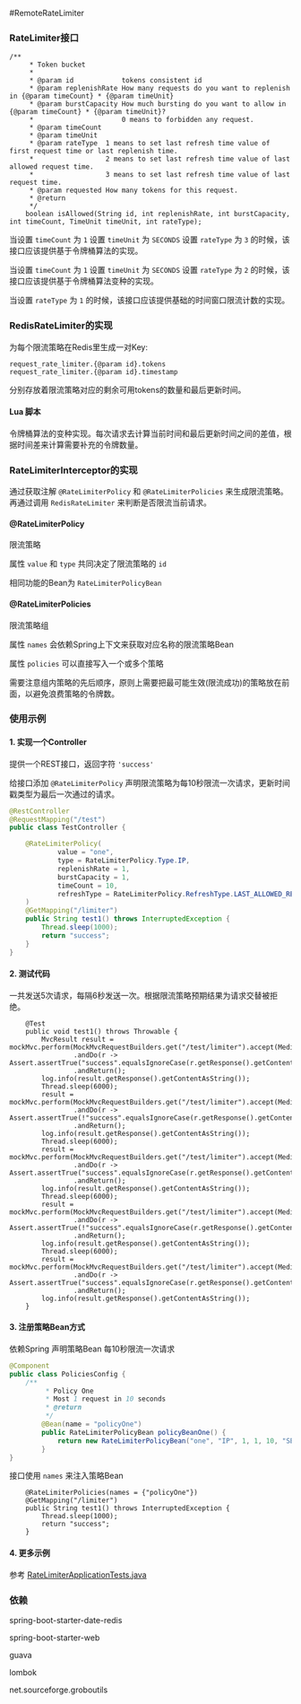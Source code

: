 #RemoteRateLimiter

### RateLimiter接口
```$xslt
/**
     * Token bucket
     *
     * @param id            tokens consistent id
     * @param replenishRate How many requests do you want to replenish in {@param timeCount} * {@param timeUnit}
     * @param burstCapacity How much bursting do you want to allow in {@param timeCount} * {@param timeUnit}?
     *                      0 means to forbidden any request.
     * @param timeCount
     * @param timeUnit
     * @param rateType  1 means to set last refresh time value of first request time or last replenish time.
     *                  2 means to set last refresh time value of last allowed request time.
     *                  3 means to set last refresh time value of last request time.
     * @param requested How many tokens for this request.
     * @return
     */
    boolean isAllowed(String id, int replenishRate, int burstCapacity, int timeCount, TimeUnit timeUnit, int rateType);
```

当设置 `timeCount` 为 `1` 设置 `timeUnit` 为 `SECONDS` 设置 `rateType` 为 `3` 的时候，该接口应该提供基于令牌桶算法的实现。

当设置 `timeCount` 为 `1` 设置 `timeUnit` 为 `SECONDS` 设置 `rateType` 为 `2` 的时候，该接口应该提供基于令牌桶算法变种的实现。

当设置 `rateType` 为 `1` 的时候，该接口应该提供基础的时间窗口限流计数的实现。   
    
### RedisRateLimiter的实现

为每个限流策略在Redis里生成一对Key: 

```
request_rate_limiter.{@param id}.tokens
request_rate_limiter.{@param id}.timestamp
```

分别存放着限流策略对应的剩余可用tokens的数量和最后更新时间。

####  Lua 脚本

令牌桶算法的变种实现。每次请求去计算当前时间和最后更新时间之间的差值，根据时间差来计算需要补充的令牌数量。

### RateLimiterInterceptor的实现

通过获取注解 `@RateLimiterPolicy` 和 `@RateLimiterPolicies` 来生成限流策略。再通过调用 `RedisRateLimiter` 来判断是否限流当前请求。

#### @RateLimiterPolicy
限流策略

属性 `value` 和 `type` 共同决定了限流策略的 `id`

相同功能的Bean为 `RateLimiterPolicyBean`

#### @RateLimiterPolicies
限流策略组

属性 `names` 会依赖Spring上下文来获取对应名称的限流策略Bean

属性 `policies` 可以直接写入一个或多个策略

需要注意组内策略的先后顺序，原则上需要把最可能生效(限流成功)的策略放在前面，以避免浪费策略的令牌数。

### 使用示例

#### 1. 实现一个Controller
提供一个REST接口，返回字符 `'success'`

给接口添加 `@RateLimiterPolicy` 声明限流策略为每10秒限流一次请求，更新时间戳类型为最后一次通过的请求。
```java
@RestController
@RequestMapping("/test")
public class TestController {

    @RateLimiterPolicy(
            value = "one",
            type = RateLimiterPolicy.Type.IP,
            replenishRate = 1,
            burstCapacity = 1,
            timeCount = 10,
            refreshType = RateLimiterPolicy.RefreshType.LAST_ALLOWED_REQUEST
    )
    @GetMapping("/limiter")
    public String test1() throws InterruptedException {
        Thread.sleep(1000);
        return "success";
    }
}
```
#### 2. 测试代码

一共发送5次请求，每隔6秒发送一次。根据限流策略预期结果为请求交替被拒绝。

```$xslt
    @Test
    public void test1() throws Throwable {
        MvcResult result = mockMvc.perform(MockMvcRequestBuilders.get("/test/limiter").accept(MediaType.APPLICATION_JSON))
                .andDo(r -> Assert.assertTrue("success".equalsIgnoreCase(r.getResponse().getContentAsString())))
                .andReturn();
        log.info(result.getResponse().getContentAsString());
        Thread.sleep(6000);
        result = mockMvc.perform(MockMvcRequestBuilders.get("/test/limiter").accept(MediaType.APPLICATION_JSON))
                .andDo(r -> Assert.assertTrue(!"success".equalsIgnoreCase(r.getResponse().getContentAsString())))
                .andReturn();
        log.info(result.getResponse().getContentAsString());
        Thread.sleep(6000);
        result = mockMvc.perform(MockMvcRequestBuilders.get("/test/limiter").accept(MediaType.APPLICATION_JSON))
                .andDo(r -> Assert.assertTrue("success".equalsIgnoreCase(r.getResponse().getContentAsString())))
                .andReturn();
        log.info(result.getResponse().getContentAsString());
        Thread.sleep(6000);
        result = mockMvc.perform(MockMvcRequestBuilders.get("/test/limiter").accept(MediaType.APPLICATION_JSON))
                .andDo(r -> Assert.assertTrue(!"success".equalsIgnoreCase(r.getResponse().getContentAsString())))
                .andReturn();
        log.info(result.getResponse().getContentAsString());
        Thread.sleep(6000);
        result = mockMvc.perform(MockMvcRequestBuilders.get("/test/limiter").accept(MediaType.APPLICATION_JSON))
                .andDo(r -> Assert.assertTrue("success".equalsIgnoreCase(r.getResponse().getContentAsString())))
                .andReturn();
        log.info(result.getResponse().getContentAsString());
    }
```

#### 3. 注册策略Bean方式

依赖Spring 声明策略Bean 每10秒限流一次请求
```java
@Component
public class PoliciesConfig {
    /**
         * Policy One
         * Most 1 request in 10 seconds
         * @return
         */
        @Bean(name = "policyOne")
        public RateLimiterPolicyBean policyBeanOne() {
            return new RateLimiterPolicyBean("one", "IP", 1, 1, 10, "SECONDS", 2);
        }
}
```
接口使用 `names` 来注入策略Bean
```$xslt
    @RateLimiterPolicies(names = {"policyOne"})
    @GetMapping("/limiter")
    public String test1() throws InterruptedException {
        Thread.sleep(1000);
        return "success";
    }
```

#### 4. 更多示例
参考 
<a href="https://github.com/Yoruichi/RemoteRateLimiter/blob/master/src/test/java/com/yoruichi/ratelimiter/RatelimiterApplicationTests.java">
RateLimiterApplicationTests.java
</a>

### 依赖
spring-boot-starter-date-redis

spring-boot-starter-web

guava

lombok

net.sourceforge.groboutils
